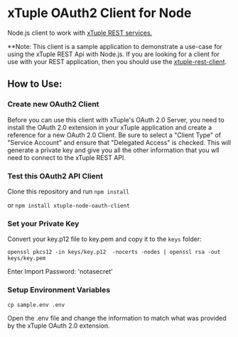 xTuple OAuth2 Client for Node
====

Node.js client to work with [xTuple REST services.](http://github.com/xtuple/xtuple)

**Note: This client is a sample application to demonstrate a use-case for using the xTuple REST Api with Node.js. If you are looking for a client for use with your REST application, then you should use the [xtuple-rest-client](https://github.com/lynnaloo/xtuple-rest-client).

## How to Use:

### Create new OAuth2 Client

Before you can use this client with xTuple's OAuth 2.0 Server, you need to install the OAuth 2.0 extension in your xTuple application and create a reference for a new OAuth 2.0 Client. Be sure to select a "Client Type" of "Service Account" and ensure that "Delegated Access" is checked. This will generate a private key and give you all the other information that you wll need to connect to the xTuple REST API.

### Test this OAuth2 API Client

Clone this repository and run `npm install`

or `npm install xtuple-node-oauth-client`

### Set your Private Key

Convert your key.p12 file to key.pem and copy it to the `keys` folder:

`openssl pkcs12 -in keys/key.p12  -nocerts -nodes | openssl rsa -out keys/key.pem`

Enter Import Password: 'notasecret'

### Setup Environment Variables

`cp sample.env .env`

Open the .env file and change the information to match what was provided by the xTuple OAuth 2.0 extension.

